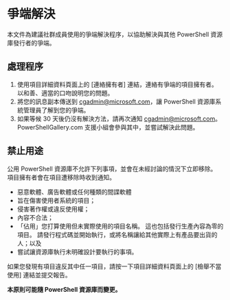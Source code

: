 # 爭端解決

本文件為建議社群成員使用的爭端解決程序，以協助解決與其他 PowerShell 資源庫發行者的爭端。

## 處理程序

1. 使用項目詳細資料頁面上的 [連絡擁有者] 連結，連絡有爭端的項目擁有者。
以和善、適當的口吻說明您的問題。
2. 將您的訊息副本傳送到 [cgadmin@microsoft.com](mailto:cgadmin@microsoft.com)，讓 PowerShell 資源庫系統管理員了解到您的爭端。
3. 如果等候 30 天後仍沒有解決方法，請再次通知 [cgadmin@microsoft.com](mailto:cgadmin@microsoft.com)。
PowerShellGallery.com 支援小組會參與其中，並嘗試解決此問題。


## 禁止用途

公用 PowerShell 資源庫不允許下列事項，並會在未經討論的情況下立即移除。  項目擁有者會在項目遭移除時收到通知。

- 惡意軟體、廣告軟體或任何種類的間諜軟體
- 旨在傷害使用者系統的項目；
- 侵害著作權或違反使用權；
- 內容不合法；
- 「佔用」您打算使用但未實際使用的項目名稱。 這也包括發行生產內容為零的項目。
請發行程式碼並開始執行，或將名稱讓給其他實際上有產品要出貨的人；以及
- 嘗試讓資源庫執行未明確設計要執行的事項。


如果您發現有項目違反其中任一項目，請按一下項目詳細資料頁面上的 [檢舉不當使用] 連結並提交報告。

**本原則可能隨 PowerShell 資源庫而變更。**


<!--HONumber=Aug16_HO3-->


